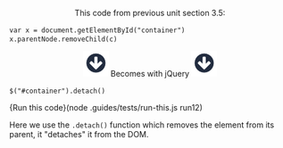 <p style="text-align:center;">This code from previous unit section 3.5: </p>

```
var x = document.getElementById("container")
x.parentNode.removeChild(c)
```

<p style="text-align:center;"> <img src=".guides/img/arrow_down.png" class="arrow_down" /> Becomes with jQuery <img src=".guides/img/arrow_down.png" class="arrow_down" /> </p>

```
$("#container").detach()
```
{Run this code}(node .guides/tests/run-this.js run12)

Here we use the `.detach()` function which removes the element from its parent, it "detaches" it from the DOM.